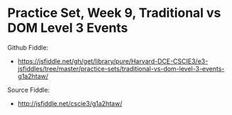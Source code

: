 # Practice Set, Week 9, Traditional vs DOM Level 3 Events

Github Fiddle:
- https://jsfiddle.net/gh/get/library/pure/Harvard-DCE-CSCIE3/e3-jsfiddles/tree/master/practice-sets/traditional-vs-dom-level-3-events-g1a2htaw/

Source Fiddle:
- http://jsfiddle.net/cscie3/g1a2htaw/

